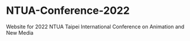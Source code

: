 # NTUA-Conference-2022
Website for 2022 NTUA Taipei International Conference on Animation and New Media
